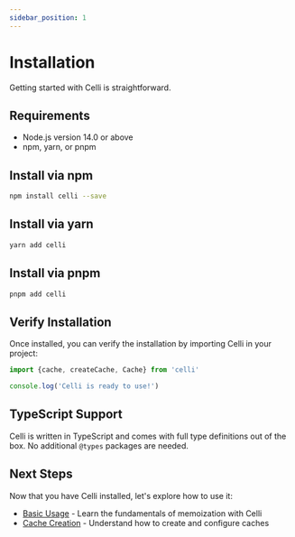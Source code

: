 ```yaml
---
sidebar_position: 1
---
```


# Installation

Getting started with Celli is straightforward.

## Requirements

- Node.js version 14.0 or above
- npm, yarn, or pnpm

## Install via npm

```bash
npm install celli --save
```

## Install via yarn

```bash
yarn add celli
```

## Install via pnpm

```bash
pnpm add celli
```

## Verify Installation

Once installed, you can verify the installation by importing Celli in your project:

```typescript
import {cache, createCache, Cache} from 'celli'

console.log('Celli is ready to use!')
```

## TypeScript Support

Celli is written in TypeScript and comes with full type definitions out of the box. No additional `@types` packages are needed.

## Next Steps

Now that you have Celli installed, let's explore how to use it:

- [Basic Usage](./basic-usage.md) - Learn the fundamentals of memoization with Celli
- [Cache Creation](./cache-creation.md) - Understand how to create and configure caches
